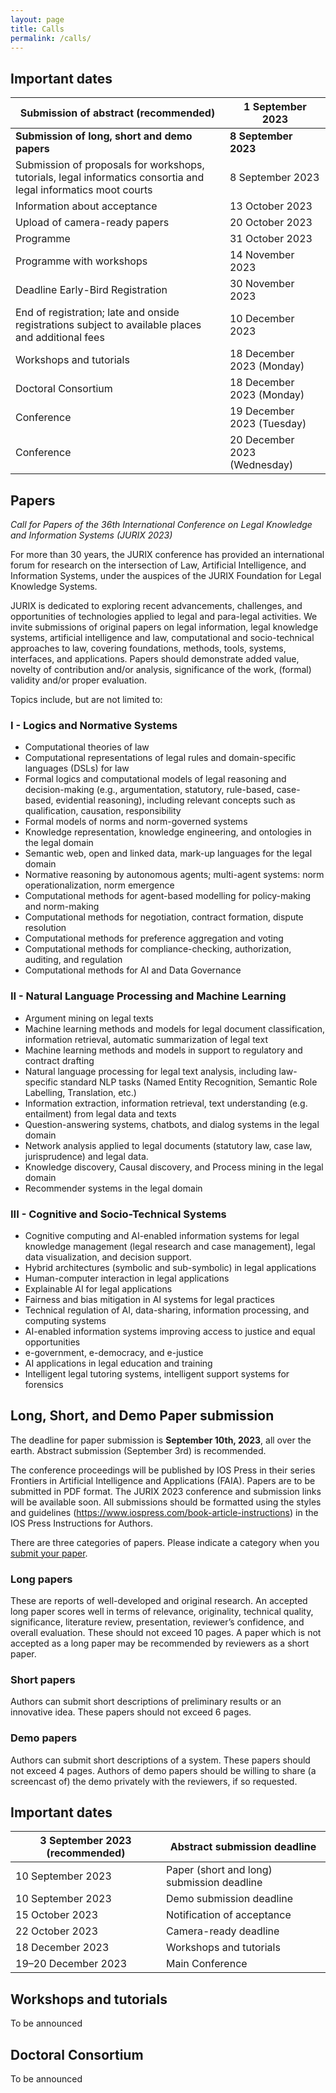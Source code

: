 ```yaml
---
layout: page
title: Calls
permalink: /calls/
---
```


## Important dates 

| Submission of abstract (recommended)                         | 1 September 2023             |
| ------------------------------------------------------------ | ---------------------------- |
| **Submission of long, short and demo papers**                | **8 September 2023**         |
| Submission of proposals for workshops, tutorials, legal informatics consortia and legal informatics moot courts | 8 September 2023            |
| Information about acceptance                                 | 13 October 2023              |
| Upload of camera-ready papers                                | 20 October 2023              |
| Programme                                                    | 31 October 2023              |
| Programme with workshops                                     | 14 November 2023             |
| Deadline Early-Bird Registration                             | 30 November 2023             |
| End of registration; late and onside registrations subject to available places and additional fees | 10 December 2023             |
| Workshops and tutorials                                      | 18 December 2023 (Monday)    |
| Doctoral Consortium                                          | 18 December 2023 (Monday)    |
| Conference                                                   | 19 December 2023 (Tuesday)   |
| Conference                                                   | 20 December 2023 (Wednesday) |

## Papers 

*Call for Papers of the 36th International Conference on Legal Knowledge and Information Systems (JURIX 2023)*

For more than 30 years, the JURIX conference has provided an international forum for research on the intersection of Law, Artificial Intelligence, and Information Systems, under the auspices of the JURIX Foundation for Legal Knowledge Systems.

JURIX is dedicated to exploring recent advancements, challenges, and opportunities of technologies applied to legal and para-legal activities. We invite submissions of original papers on legal information, legal knowledge systems, artificial intelligence and law, computational and socio-technical approaches to law, covering foundations, methods, tools, systems, interfaces, and applications. Papers should demonstrate added value, novelty of contribution and/or analysis, significance of the work, (formal) validity and/or proper evaluation.

Topics include, but are not limited to:

### I - Logics and Normative Systems

-   Computational theories of law 
-   Computational representations of legal rules and domain-specific languages (DSLs) for law 
-   Formal logics and computational models of legal reasoning and decision-making (e.g., argumentation, statutory, rule-based, case-based, evidential reasoning), including relevant concepts such as qualification, causation, responsibility 
-   Formal models of norms and norm-governed systems 
-   Knowledge representation, knowledge engineering, and ontologies in the legal domain 
-   Semantic web, open and linked data, mark-up languages for the legal domain 
-   Normative reasoning by autonomous agents; multi-agent systems: norm operationalization, norm emergence 
-   Computational methods for agent-based modelling for policy-making and norm-making 
-   Computational methods for negotiation, contract formation, dispute resolution 
-   Computational methods for preference aggregation and voting 
-   Computational methods for compliance-checking, authorization, auditing, and regulation 
-   Computational methods for AI and Data Governance 

### II - Natural Language Processing and Machine Learning

-  Argument mining on legal texts 
-  Machine learning methods and models for legal document classification, information retrieval, automatic summarization of legal text 
-  Machine learning methods and models in support to regulatory and contract drafting 
-  Natural language processing for legal text analysis, including law-specific standard NLP tasks (Named Entity Recognition, Semantic Role Labelling, Translation, etc.) 
-  Information extraction, information retrieval, text understanding (e.g. entailment) from legal data and texts 
-  Question-answering systems, chatbots, and dialog systems in the legal domain 
-  Network analysis applied to legal documents (statutory law, case law, jurisprudence) and legal data. 
-  Knowledge discovery, Causal discovery, and Process mining in the legal domain 
-  Recommender systems in the legal domain 

### III - Cognitive and Socio-Technical Systems

-  Cognitive computing and AI-enabled information systems for legal knowledge management (legal research and case management), legal data visualization, and decision support. 
-  Hybrid architectures (symbolic and sub-symbolic) in legal applications 
-  Human-computer interaction in legal applications 
-  Explainable AI for legal applications 
-  Fairness and bias mitigation in AI systems for legal practices 
-  Technical regulation of AI, data-sharing, information processing, and computing systems 
-  AI-enabled information systems improving access to justice and equal opportunities 
-  e-government, e-democracy, and e-justice 
-  AI applications in legal education and training 
-  Intelligent legal tutoring systems, intelligent support systems for forensics  

## Long, Short, and Demo Paper submission

The deadline for paper submission is **September 10th, 2023**, all over the earth. Abstract submission (September 3rd) is recommended.

The conference proceedings will be published by IOS Press in their series Frontiers in Artificial Intelligence and Applications (FAIA). Papers are to be submitted in PDF format. The JURIX 2023 conference and submission links will be available soon. All submissions should be formatted using the styles and guidelines (https://www.iospress.com/book-article-instructions) in the IOS Press Instructions for Authors.

There are three categories of papers. Please indicate a category when you [submit your paper](https://easychair.org/my/conference?conf=jurix2023).

### Long papers

These are reports of well-developed and original research. An accepted long paper scores well in terms of relevance, originality, technical quality, significance, literature review, presentation, reviewer’s confidence, and overall evaluation. These should not exceed 10 pages. A paper which is not accepted as a long paper may be recommended by reviewers as a short paper.

### Short papers

Authors can submit short descriptions of preliminary results or an innovative idea. These papers should not exceed 6 pages.

### Demo papers

Authors can submit short descriptions of a system. These papers should not exceed 4 pages. Authors of demo papers should be willing to share (a screencast of) the demo privately with the reviewers, if so requested.

## Important dates

| 3 September 2023 (recommended) | Abstract submission deadline               |
| ------------------------------ | ------------------------------------------ |
| 10 September 2023              | Paper (short and long) submission deadline |
| 10 September 2023              | Demo submission deadline                   |
| 15 October 2023                | Notification of acceptance                 |
| 22 October 2023                | Camera-ready deadline                      |
| 18 December 2023               | Workshops and tutorials                    |
| 19–20 December 2023            | Main Conference                            |

## Workshops and tutorials 

To be announced

## Doctoral Consortium 

To be announced
